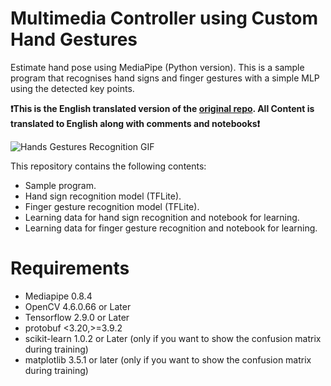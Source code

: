 # Multimedia Controller using Custom Hand Gestures

Estimate hand pose using MediaPipe (Python version).
This is a sample program that recognises hand signs and finger gestures with a simple MLP using the detected key points.

**❗This is the English translated version of the [original repo](https://github.com/Kazuhito00/hand-gesture-recognition-using-mediapipe/blob/main/README.md). All Content is translated to English along with comments and notebooks❗**

![Hands Gestures Recognition GIF](https://user-images.githubusercontent.com/37477845/102222442-c452cd00-3f26-11eb-93ec-c387c98231be.gif)

This repository contains the following contents:
- Sample program.
- Hand sign recognition model (TFLite).
- Finger gesture recognition model (TFLite).
- Learning data for hand sign recognition and notebook for learning.
- Learning data for finger gesture recognition and notebook for learning.

# Requirements

- Mediapipe 0.8.4
- OpenCV 4.6.0.66 or Later
- Tensorflow 2.9.0 or Later
- protobuf <3.20,>=3.9.2
- scikit-learn 1.0.2 or Later (only if you want to show the confusion matrix during training)
- matplotlib 3.5.1 or later (only if you want to show the confusion matrix during training)

